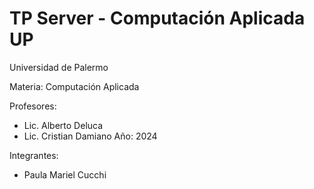 # TP Server - Computación Aplicada UP
Universidad de Palermo

Materia: Computación Aplicada

Profesores:
- Lic. Alberto Deluca
- Lic. Cristian Damiano
Año: 2024

Integrantes:
- Paula Mariel Cucchi
